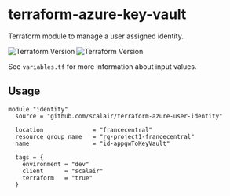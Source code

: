 # terraform-azure-key-vault

Terraform module to manage a user assigned identity.

![Terraform Version](https://img.shields.io/badge/Terraform-0.12.x-green.svg) ![Terraform Version](https://img.shields.io/badge/Terraform-0.13.x-green.svg)

See `variables.tf` for more information about input values.

## Usage

```hcl
module "identity"
  source = "github.com/scalair/terraform-azure-user-identity"

  location              = "francecentral"
  resource_group_name   = "rg-project1-francecentral"
  name                  = "id-appgwToKeyVault"

  tags = {
    environment = "dev"
    client      = "scalair"
    terraform   = "true"
  }
```
